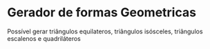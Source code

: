 <h1>
  Gerador de formas Geometricas
</h1>
Possível gerar triângulos equilateros, triângulos isósceles, triângulos escalenos e quadriláteros
